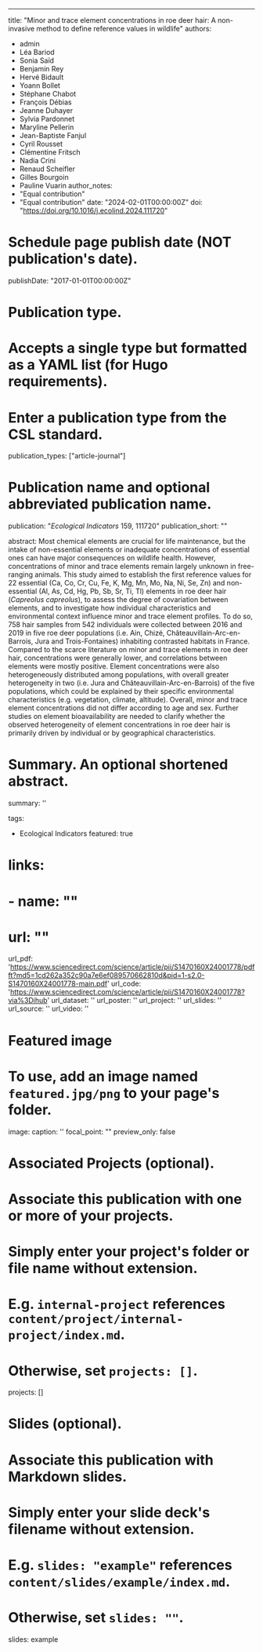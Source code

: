 ---
title: "Minor and trace element concentrations in roe deer hair: A non-invasive method to define reference values in wildlife"
authors:
- admin
- Léa Bariod
- Sonia Saïd
- Benjamin Rey
- Hervé Bidault
- Yoann Bollet
- Stéphane Chabot
- François Débias
- Jeanne Duhayer
- Sylvia Pardonnet
- Maryline Pellerin
- Jean-Baptiste Fanjul
- Cyril Rousset
- Clémentine Fritsch
- Nadia Crini
- Renaud Scheifler
- Gilles Bourgoin
- Pauline Vuarin
author_notes:
- "Equal contribution"
- "Equal contribution"
date: "2024-02-01T00:00:00Z"
doi: "https://doi.org/10.1016/j.ecolind.2024.111720"

# Schedule page publish date (NOT publication's date).
publishDate: "2017-01-01T00:00:00Z"

# Publication type.
# Accepts a single type but formatted as a YAML list (for Hugo requirements).
# Enter a publication type from the CSL standard.
publication_types: ["article-journal"]

# Publication name and optional abbreviated publication name.
publication: "*Ecological Indicators* 159, 111720"
publication_short: ""

abstract: Most chemical elements are crucial for life maintenance, but the intake of non-essential elements or inadequate concentrations of essential ones can have major consequences on wildlife health. However, concentrations of minor and trace elements remain largely unknown in free-ranging animals. This study aimed to establish the first reference values for 22 essential (Ca, Co, Cr, Cu, Fe, K, Mg, Mn, Mo, Na, Ni, Se, Zn) and non-essential (Al, As, Cd, Hg, Pb, Sb, Sr, Ti, Tl) elements in roe deer hair (*Capreolus capreolus*), to assess the degree of covariation between elements, and to investigate how individual characteristics and environmental context influence minor and trace element profiles. To do so, 758 hair samples from 542 individuals were collected between 2016 and 2019 in five roe deer populations (i.e. Ain, Chizé, Châteauvillain-Arc-en-Barrois, Jura and Trois-Fontaines) inhabiting contrasted habitats in France. Compared to the scarce literature on minor and trace elements in roe deer hair, concentrations were generally lower, and correlations between elements were mostly positive. Element concentrations were also heterogeneously distributed among populations, with overall greater heterogeneity in two (i.e. Jura and Châteauvillain-Arc-en-Barrois) of the five populations, which could be explained by their specific environmental characteristics (e.g. vegetation, climate, altitude). Overall, minor and trace element concentrations did not differ according to age and sex. Further studies on element bioavailability are needed to clarify whether the observed heterogeneity of element concentrations in roe deer hair is primarily driven by individual or by geographical characteristics.

# Summary. An optional shortened abstract.
summary: ''

tags:
- Ecological Indicators
featured: true

# links:
# - name: ""
#   url: ""
url_pdf: 'https://www.sciencedirect.com/science/article/pii/S1470160X24001778/pdfft?md5=1cd262a352c90a7e6ef089570662810d&pid=1-s2.0-S1470160X24001778-main.pdf'
url_code: 'https://www.sciencedirect.com/science/article/pii/S1470160X24001778?via%3Dihub'
url_dataset: ''
url_poster: ''
url_project: ''
url_slides: ''
url_source: ''
url_video: ''

# Featured image
# To use, add an image named `featured.jpg/png` to your page's folder. 
image:
  caption: ''
  focal_point: ""
  preview_only: false

# Associated Projects (optional).
#   Associate this publication with one or more of your projects.
#   Simply enter your project's folder or file name without extension.
#   E.g. `internal-project` references `content/project/internal-project/index.md`.
#   Otherwise, set `projects: []`.
projects: []

# Slides (optional).
#   Associate this publication with Markdown slides.
#   Simply enter your slide deck's filename without extension.
#   E.g. `slides: "example"` references `content/slides/example/index.md`.
#   Otherwise, set `slides: ""`.
slides: example

